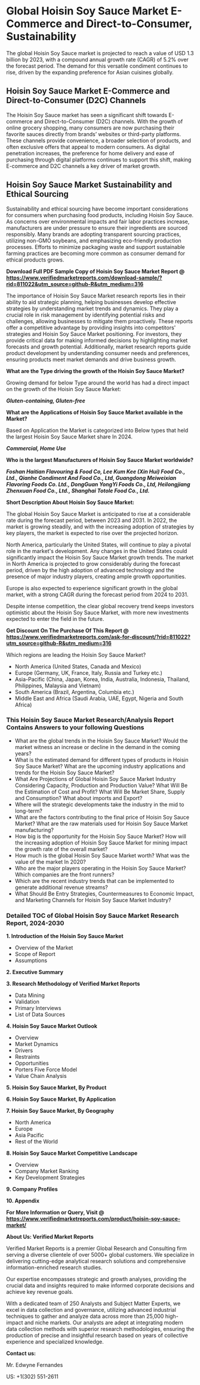 <h1>Global Hoisin Soy Sauce Market E-Commerce and Direct-to-Consumer, Sustainability</h1><p class=""><p>The global Hoisin Soy Sauce market is projected to reach a value of USD 1.3 billion by 2023, with a compound annual growth rate (CAGR) of 5.2% over the forecast period. The demand for this versatile condiment continues to rise, driven by the expanding preference for Asian cuisines globally.</p><h2>Hoisin Soy Sauce Market E-Commerce and Direct-to-Consumer (D2C) Channels</h2><p>The Hoisin Soy Sauce market has seen a significant shift towards E-commerce and Direct-to-Consumer (D2C) channels. With the growth of online grocery shopping, many consumers are now purchasing their favorite sauces directly from brands’ websites or third-party platforms. These channels provide convenience, a broader selection of products, and often exclusive offers that appeal to modern consumers. As digital penetration increases, the preference for home delivery and ease of purchasing through digital platforms continues to support this shift, making E-commerce and D2C channels a key driver of market growth.</p><h2>Hoisin Soy Sauce Market Sustainability and Ethical Sourcing</h2><p>Sustainability and ethical sourcing have become important considerations for consumers when purchasing food products, including Hoisin Soy Sauce. As concerns over environmental impacts and fair labor practices increase, manufacturers are under pressure to ensure their ingredients are sourced responsibly. Many brands are adopting transparent sourcing practices, utilizing non-GMO soybeans, and emphasizing eco-friendly production processes. Efforts to minimize packaging waste and support sustainable farming practices are becoming more common as consumer demand for ethical products grows.</p></p><p class=""><strong>Download Full PDF Sample Copy of Hoisin Soy Sauce Market Report @ <a href="https://www.verifiedmarketreports.com/download-sample/?rid=811022&utm_source=github-R&utm_medium=316" target="_blank">https://www.verifiedmarketreports.com/download-sample/?rid=811022&utm_source=github-R&utm_medium=316</a></strong></p><p>The importance of&nbsp;Hoisin Soy Sauce Market research reports lies in their ability to aid strategic planning, helping businesses develop effective strategies by understanding market trends and dynamics. They play a crucial role in risk management by identifying potential risks and challenges, allowing businesses to mitigate them proactively. These reports offer a competitive advantage by providing insights into competitors' strategies and Hoisin Soy Sauce Market positioning. For investors, they provide critical data for making informed decisions by highlighting market forecasts and growth potential. Additionally, market research reports guide product development by understanding consumer needs and preferences, ensuring products meet market demands and drive business growth.</p><p><strong>What are the&nbsp;Type driving the growth of the Hoisin Soy Sauce Market?</strong></p><p id="" class="">Growing demand for below Type around the world has had a direct impact on the growth of the Hoisin Soy Sauce Market:</p><p class=""><em><strong>Gluten-containing, Gluten-free</strong></em></p><p class=""><strong>What are the&nbsp;Applications&nbsp;of Hoisin Soy Sauce Market available in the Market?</strong></p><p id="" class="">Based on Application the Market is categorized into Below types that held the largest Hoisin Soy Sauce Market share In 2024.</p><p class=""><em><strong>Commercial, Home Use</strong></em></p><p class=""><strong>Who is the largest Manufacturers of Hoisin Soy Sauce Market worldwide?</strong></p><p><em><strong>Foshan Haitian Flavouring & Food Co, Lee Kum Kee (Xin Hui) Food Co., Ltd., Qianhe Condiment And Food Co., Ltd, Guangdong Meiweixian Flavoring Foods Co. Ltd., DongGuan YongYi Foods Co., Ltd, Heilongjiang Zhenxuan Food Co., Ltd., Shanghai Totole Food Co., Ltd.</strong></em></p><p id="" class=""><strong>Short Description About Hoisin Soy Sauce Market:</strong></p><p>The global Hoisin Soy Sauce Market is anticipated to rise at a considerable rate during the forecast period, between 2023 and 2031. In 2022, the market is growing steadily, and with the increasing adoption of strategies by key players, the market is expected to rise over the projected horizon.</p><p>North America, particularly the United States, will continue to play a pivotal role in the market's development. Any changes in the United States could significantly impact the Hoisin Soy Sauce Market growth trends. The market in North America is projected to grow considerably during the forecast period, driven by the high adoption of advanced technology and the presence of major industry players, creating ample growth opportunities.</p><p>Europe is also expected to experience significant growth in the global market, with a strong CAGR during the forecast period from 2024 to 2031.</p><p>Despite intense competition, the clear global recovery trend keeps investors optimistic about the Hoisin Soy Sauce Market, with more new investments expected to enter the field in the future.</p><p id="" class=""><strong>Get Discount On The Purchase Of This Report @ <a href="https://www.verifiedmarketreports.com/ask-for-discount/?rid=811022?utm_source=github-R&utm_medium=316" target="_blank">https://www.verifiedmarketreports.com/ask-for-discount/?rid=811022?utm_source=github-R&utm_medium=316</a></strong></p><p class="">Which regions are leading the Hoisin Soy Sauce Market?</p><ul><li>North America (United States, Canada and Mexico)</li><li>Europe (Germany, UK, France, Italy, Russia and Turkey etc.)</li><li>Asia-Pacific (China, Japan, Korea, India, Australia, Indonesia, Thailand, Philippines, Malaysia and Vietnam)</li><li>South America (Brazil, Argentina, Columbia etc.)</li><li>Middle East and Africa (Saudi Arabia, UAE, Egypt, Nigeria and South Africa)</li></ul><h3 id="" class="">This Hoisin Soy Sauce Market Research/Analysis Report Contains Answers to your following Questions</h3><ul><li>What are the global trends in the Hoisin Soy Sauce Market? Would the market witness an increase or decline in the demand in the coming years?</li><li>What is the estimated demand for different types of products in Hoisin Soy Sauce Market? What are the upcoming industry applications and trends for the Hoisin Soy Sauce Market?</li><li>What Are Projections of Global Hoisin Soy Sauce Market Industry Considering Capacity, Production and Production Value? What Will Be the Estimation of Cost and Profit? What Will Be Market Share, Supply and Consumption? What about imports and Export?</li><li>Where will the strategic developments take the industry in the mid to long-term?</li><li>What are the factors contributing to the final price of Hoisin Soy Sauce Market? What are the raw materials used for Hoisin Soy Sauce Market manufacturing?</li><li>How big is the opportunity for the Hoisin Soy Sauce Market? How will the increasing adoption of Hoisin Soy Sauce Market for mining impact the growth rate of the overall market?</li><li>How much is the global Hoisin Soy Sauce Market worth? What was the value of the market In 2020?</li><li>Who are the major players operating in the Hoisin Soy Sauce Market? Which companies are the front runners?</li><li>Which are the recent industry trends that can be implemented to generate additional revenue streams?</li><li>What Should Be Entry Strategies, Countermeasures to Economic Impact, and Marketing Channels for Hoisin Soy Sauce Market Industry?</li></ul><h3 id="" class="">Detailed TOC of Global Hoisin Soy Sauce Market Research Report, 2024-2030</h3><p id="" class=""><strong>1. Introduction of the Hoisin Soy Sauce Market</strong></p><ul><li>Overview of the Market</li><li>Scope of Report</li><li>Assumptions</li></ul><p id="" class=""><strong>2. Executive Summary</strong></p><p id="" class=""><strong>3. Research Methodology of Verified Market Reports</strong></p><ul><li>Data Mining</li><li>Validation</li><li>Primary Interviews</li><li>List of Data Sources</li></ul><p id="" class=""><strong>4. Hoisin Soy Sauce Market Outlook</strong></p><ul><li>Overview</li><li>Market Dynamics</li><li>Drivers</li><li>Restraints</li><li>Opportunities</li><li>Porters Five Force Model</li><li>Value Chain Analysis</li></ul><p id="" class=""><strong>5. Hoisin Soy Sauce Market, By Product</strong></p><p id="" class=""><strong>6. Hoisin Soy Sauce Market, By Application</strong></p><p id="" class=""><strong>7. Hoisin Soy Sauce Market, By Geography</strong></p><ul><li>North America</li><li>Europe</li><li>Asia Pacific</li><li>Rest of the World</li></ul><p id="" class=""><strong>8. Hoisin Soy Sauce Market Competitive Landscape</strong></p><ul><li>Overview</li><li>Company Market Ranking</li><li>Key Development Strategies</li></ul><p id="" class=""><strong>9. Company Profiles</strong></p><p id="" class=""><strong>10. Appendix</strong></p><p id="" class=""><strong>For More Information or Query, Visit @ <a href="https://www.verifiedmarketreports.com/product/hoisin-soy-sauce-market/" target="_blank">https://www.verifiedmarketreports.com/product/hoisin-soy-sauce-market/</a></strong></p><p id="" class=""><strong>About Us: Verified Market Reports</strong></p><p id="" class="">Verified Market Reports is a premier Global Research and Consulting firm serving a diverse clientele of over 5000+ global customers. We specialize in delivering cutting-edge analytical research solutions and comprehensive information-enriched research studies.</p><p id="" class="">Our expertise encompasses strategic and growth analyses, providing the crucial data and insights required to make informed corporate decisions and achieve key revenue goals.</p><p id="" class="">With a dedicated team of 250 Analysts and Subject Matter Experts, we excel in data collection and governance, utilizing advanced industrial techniques to gather and analyze data across more than 25,000 high-impact and niche markets. Our analysts are adept at integrating modern data collection methods with superior research methodologies, ensuring the production of precise and insightful research based on years of collective experience and specialized knowledge.</p><p id="" class=""><strong>Contact us:</strong></p><p id="" class="">Mr. Edwyne Fernandes</p><p id="" class="">US: +1(302) 551-2611</p>